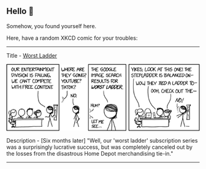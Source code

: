 ## Hello 👀

Somehow, you found yourself here.

Here, have a random XKCD comic for your troubles:

-----------------------------------

Title - [Worst Ladder](https://xkcd.com/2375)

![Worst Ladder](./random_comic.png)

Description - [Six months later] "Well, our 'worst ladder' subscription series was a surprisingly lucrative success, but was completely canceled out by the losses from the disastrous Home Depot merchandising tie-in."

-----------------------------------